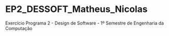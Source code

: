# EP2_DESSOFT_Matheus_Nicolas
Exercício Programa 2 - Design de Software - 1º Semestre de Engenharia da Computação
